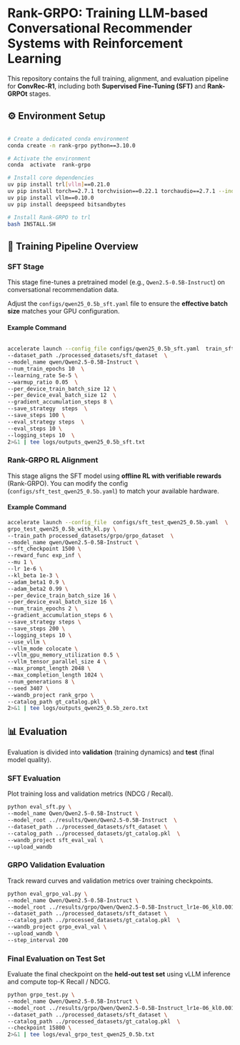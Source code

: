 
# Rank-GRPO: Training LLM-based Conversational Recommender Systems with Reinforcement Learning

  

This repository contains the full training, alignment, and evaluation pipeline for **ConvRec-R1**, including both **Supervised Fine-Tuning (SFT)** and **Rank-GRPOt** stages.  

## ⚙️ Environment Setup


```bash

# Create a dedicated conda environment
conda create -n rank-grpo python==3.10.0

# Activate the environment
conda  activate  rank-grpo

# Install core dependencies
uv pip install trl[vllm]==0.21.0
uv pip install torch==2.7.1 torchvision==0.22.1 torchaudio==2.7.1 --index-url https://download.pytorch.org/whl/cu126
uv pip install vllm==0.10.0
uv pip install deepspeed bitsandbytes

# Install Rank-GRPO to trl
bash INSTALL.SH
```


## 🚀 Training Pipeline Overview

### **SFT Stage**

This stage fine-tunes a pretrained model (e.g., `Qwen2.5-0.5B-Instruct`) on conversational recommendation data.

Adjust the `configs/qwen25_0.5b_sft.yaml` file to ensure the **effective batch size** matches your GPU configuration.

#### Example Command

```bash

accelerate launch --config_file configs/qwen25_0.5b_sft.yaml  train_sft.py \
--dataset_path ./processed_datasets/sft_dataset  \
--model_name qwen/Qwen2.5-0.5B-Instruct \
--num_train_epochs 10  \
--learning_rate 5e-5 \
--warmup_ratio 0.05  \
--per_device_train_batch_size 12 \
--per_device_eval_batch_size 12  \
--gradient_accumulation_steps 8 \
--save_strategy  steps  \
--save_steps 100 \
--eval_strategy steps  \
--eval_steps 10 \
--logging_steps 10  \
2>&1 | tee logs/outputs_qwen25_0.5b_sft.txt
```

### **Rank-GRPO RL Alignment**

This stage aligns the SFT model using **offline RL with verifiable rewards** (Rank-GRPO). You can modify the config (`configs/sft_test_qwen25_0.5b.yaml`) to match your available hardware.

#### Example Command
```bash
accelerate launch --config_file  configs/sft_test_qwen25_0.5b.yaml  \
grpo_test_qwen25_0.5b_with_kl.py \
--train_path processed_datasets/grpo/grpo_dataset  \
--model_name qwen/Qwen2.5-0.5B-Instruct \
--sft_checkpoint 1500 \
--reward_func exp_inf \
--mu 1 \
--lr 1e-6 \
--kl_beta 1e-3 \
--adam_beta1 0.9 \
--adam_beta2 0.99 \
--per_device_train_batch_size 16 \
--per_device_eval_batch_size 16 \
--num_train_epochs 2 \
--gradient_accumulation_steps 6 \
--save_strategy steps \
--save_steps 200 \
--logging_steps 10 \
--use_vllm \
--vllm_mode colocate \
--vllm_gpu_memory_utilization 0.5 \
--vllm_tensor_parallel_size 4 \
--max_prompt_length 2048 \
--max_completion_length 1024 \
--num_generations 8 \
--seed 3407 \
--wandb_project rank_grpo \
--catalog_path gt_catalog.pkl \
2>&1 | tee logs/outputs_qwen25_0.5b_zero.txt
```
  

## 📊 Evaluation

Evaluation is divided into **validation** (training dynamics) and **test** (final model quality).

### **SFT Evaluation**


Plot training loss and validation metrics (NDCG / Recall).

```bash
python eval_sft.py \
--model_name Qwen/Qwen2.5-0.5B-Instruct \
--model_root ../results/Qwen/Qwen2.5-0.5B-Instruct  \
--dataset_path ../processed_datasets/sft_dataset \
--catalog_path ../processed_datasets/gt_catalog.pkl  \
--wandb_project sft_eval_val \
--upload_wandb
```
  
### **GRPO Validation Evaluation**

Track reward curves and validation metrics over training checkpoints.

```bash
python eval_grpo_val.py \
--model_name Qwen/Qwen2.5-0.5B-Instruct \
--model_root ../results/grpo/Qwen/Qwen2.5-0.5B-Instruct_lr1e-06_kl0.001 \
--dataset_path ../processed_datasets/sft_dataset \
--catalog_path ../processed_datasets/gt_catalog.pkl  \
--wandb_project grpo_eval_val \
--upload_wandb \
--step_interval 200
```

### **Final Evaluation on Test Set**

Evaluate the final checkpoint on the **held-out test set** using vLLM inference and compute top-K Recall / NDCG.

```bash
python grpo_test.py \
--model_name Qwen/Qwen2.5-0.5B-Instruct \
--model_root ../results/grpo/Qwen/Qwen2.5-0.5B-Instruct_lr1e-06_kl0.001 \
--dataset_path ../processed_datasets/sft_dataset \
--catalog_path ../processed_datasets/gt_catalog.pkl  \
--checkpoint 15800 \
2>&1 | tee logs/eval_grpo_test_qwen25_0.5b.txt
```